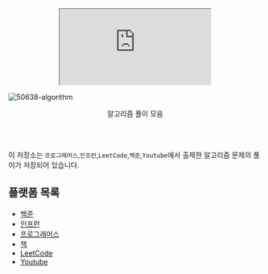<p align='center'>
<iframe src="https://embed.lottiefiles.com/animation/50638"></iframe>
</p>

![50638-algorithm](https://user-images.githubusercontent.com/59882993/229998591-037e13ed-fc6e-4f52-ba82-8c190c9b7641.gif)

<p align='center' font-weight='600'>
알고리즘 풀이 모음
</p>

<br>
<br>

이 저장소는 `프로그래머스`,`인프런`,`LeetCode`,`백준`,`Youtube`에서 출제한 알고리즘 문제의 풀이가 저장되어 있습니다.

## 플랫폼 목록

- [백준](baekjoon)
- [인프런](inflearn)
- [프로그래머스](programmers)
- [책](book)
- [LeetCode](leetcode)
- [Youtube](youtube)
